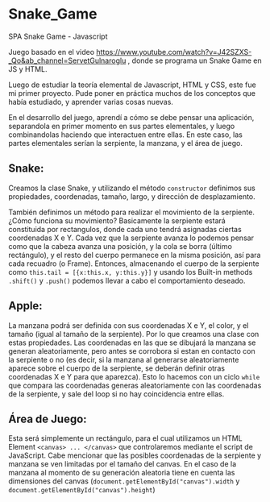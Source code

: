 # Snake_Game
SPA Snake Game - Javascript

Juego basado en el video https://www.youtube.com/watch?v=J42SZXS-_Qo&ab_channel=ServetGulnaroglu , donde se programa un Snake Game en JS y HTML.

Luego de estudiar la teoría elemental de Javascript, HTML y CSS, este fue mi primer proyecto. Pude poner en práctica muchos de los conceptos que había estudiado, y aprender varias cosas nuevas.

En el desarrollo del juego, aprendí a cómo se debe pensar una aplicación, separandola en primer momento en sus partes elementales, y luego combinandolas haciendo que interactuen entre ellas. En este caso, las partes elementales serían la serpiente, la manzana, y el área de juego.

## Snake:

Creamos la clase Snake, y utilizando el método ```constructor``` definimos sus propiedades, coordenadas, tamaño, largo, y dirección de desplazamiento.

También definimos un método para realizar el movimiento de la serpiente. ¿Cómo funciona su movimiento? Basicamente la serpiente estará constituida por rectangulos, donde cada uno tendrá asignadas ciertas coordenadas X e Y. Cada vez que la serpiente avanza lo podemos pensar como que la cabeza avanza una posición, y la cola se borra (último rectángulo), y el resto del cuerpo permanece en la misma posición, así para cada recuadro (o Frame). Entonces, almacenando el cuerpo de la serpiente como ```this.tail = [{x:this.x, y:this.y}]``` y usando los Built-in methods ```.shift()``` y ```.push()``` podemos llevar a cabo el comportamiento deseado.

## Apple:

La manzana podrá ser definida con sus coordenadas X e Y, el color, y el tamaño (igual al tamaño de la serpiente). Por lo que creamos una clase con estas propiedades.
Las coordenadas en las que se dibujará la manzana se generan aleatoriamente, pero antes se corrobora si estan en contacto con la serpiente o no (es decir, si la manzana al generarse aleatoriamente aparece sobre el cuerpo de la serpiente, se deberán definir otras coordenadas X e Y para que aparezca). Esto lo hacemos con un ciclo ```while``` que compara las coordenadas generas aleatoriamente con las coordenadas de la serpiente, y sale del loop si no hay coincidencia entre ellas.

## Área de Juego:

Esta será simplemente un rectángulo, para el cual utilizamos un HTML Element ```<canvas> ... </canvas>``` que controlaremos mediante el script de JavaScript. Cabe mencionar que las posibles coordenadas de la serpiente y manzana se ven limitadas por el tamaño del canvas. En el caso de la manzana al momento de su generación aleatoria tiene en cuenta las dimensiones del canvas (```document.getElementById("canvas").width``` y ```document.getElementById("canvas").height```)



```
